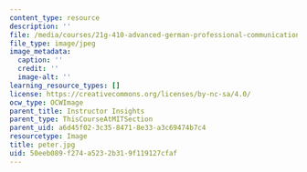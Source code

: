 ```yaml
---
content_type: resource
description: ''
file: /media/courses/21g-410-advanced-german-professional-communication-spring-2017/50eeb089f274a5232b319f119127cfaf_peter.jpg
file_type: image/jpeg
image_metadata:
  caption: ''
  credit: ''
  image-alt: ''
learning_resource_types: []
license: https://creativecommons.org/licenses/by-nc-sa/4.0/
ocw_type: OCWImage
parent_title: Instructor Insights
parent_type: ThisCourseAtMITSection
parent_uid: a6d45f02-3c35-8471-8e33-a3c69474b7c4
resourcetype: Image
title: peter.jpg
uid: 50eeb089-f274-a523-2b31-9f119127cfaf
---
```

